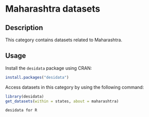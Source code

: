 
# Maharashtra datasets
## Description
This category contains datasets related to Maharashtra.
## Usage
Install the `desidata` package using CRAN:
```r
install.packages("desidata")
```
Access datasets in this category by using the following command:
```r
library(desidata)
get_datasets(within = states, about = maharashtra)
```
`desidata for R`
